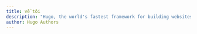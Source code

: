 ```yaml
---
title: về tôi
description: "Hugo, the world's fastest framework for building websites"
author: Hugo Authors
---
```

